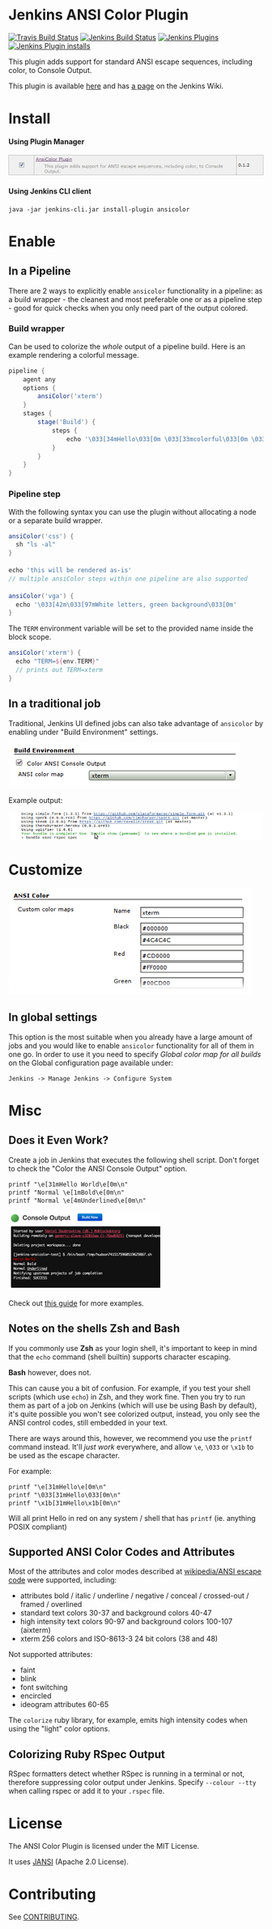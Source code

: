 # Jenkins ANSI Color Plugin

[![Travis Build Status](https://travis-ci.org/jenkinsci/ansicolor-plugin.svg)](https://travis-ci.org/jenkinsci/ansicolor-plugin)
[![Jenkins Build Status](https://ci.jenkins.io/buildStatus/icon?job=Plugins%2Fansicolor-plugin%2Fmaster)](https://ci.jenkins.io/job/Plugins/job/ansicolor-plugin/job/master/)
[![Jenkins Plugins](https://img.shields.io/jenkins/plugin/v/ansicolor)](https://plugins.jenkins.io/ansicolor/)
[![Jenkins Plugin installs](https://img.shields.io/jenkins/plugin/i/ansicolor)](https://plugins.jenkins.io/ansicolor/)

This plugin adds support for standard ANSI escape sequences, including color, to Console Output.

This plugin is available [here](http://repo.jenkins-ci.org/releases/org/jenkins-ci/plugins/ansicolor/)
and has [a page](https://wiki.jenkins-ci.org/display/JENKINS/AnsiColor+Plugin) on the Jenkins Wiki.

# Install

#### Using Plugin Manager

![install](images/ansicolor-install.png "Install AnsiColor")

#### Using Jenkins CLI client

```
java -jar jenkins-cli.jar install-plugin ansicolor
```
# Enable

## In a Pipeline

There are 2 ways to explicitly enable `ansicolor` functionality in a pipeline: as a build wrapper - the cleanest and most preferable one
or as a pipeline step - good for quick checks when you only need part of the output colored.

### Build wrapper

Can be used to colorize the *whole* output of a pipeline build. Here is an example rendering a colorful message.

```groovy
pipeline {
    agent any
    options {
        ansiColor('xterm')
    }
    stages {
        stage('Build') {
            steps {
                echo '\033[34mHello\033[0m \033[33mcolorful\033[0m \033[35mworld!\033[0m'
            }
        }
    }
}
```

### Pipeline step

With the following syntax you can use the plugin without allocating a node or a separate build wrapper.

```groovy
ansiColor('css') {
  sh "ls -al"
}

echo 'this will be rendered as-is'
// multiple ansiColor steps within one pipeline are also supported

ansiColor('vga') {
  echo '\033[42m\033[97mWhite letters, green background\033[0m'
}
```

The `TERM` environment variable will be set to the provided name inside the block scope.

```groovy
ansiColor('xterm') {
  echo "TERM=${env.TERM}"
  // prints out TERM=xterm
}
```

## In a traditional job

Traditional, Jenkins UI defined jobs can also take advantage of `ansicolor` by enabling under "Build Environment" settings.

![enable](images/ansicolor-enable.png "Enable AnsiColor")

Example output:

![color](images/ansicolor.png "Color with AnsiColor")

# Customize

![color](images/ansicolor-config.png "Customize colors used by AnsiColor")


## In global settings

This option is the most suitable when you already have a large amount of jobs and you would like to enable `ansicolor` functionality for all of them in one go.
In order to use it you need to specify _Global color map for all builds_ on the Global configuration page available under:
```
Jenkins -> Manage Jenkins -> Configure System
```


# Misc

## Does it Even Work?

Create a job in Jenkins that executes the following shell script. Don't forget to check the "Color the ANSI Console Output" option.

    printf "\e[31mHello World\e[0m\n"
    printf "Normal \e[1mBold\e[0m\n"
    printf "Normal \e[4mUnderlined\e[0m\n"

![color](images/ansicolor-works.png "It works!")

Check out [this guide](http://misc.flogisoft.com/bash/tip_colors_and_formatting) for more examples.

## Notes on the shells Zsh and Bash

If you commonly use **Zsh** as your login shell, it's important to keep in mind
that the `echo` command (shell builtin) supports character escaping.

**Bash** however, does not.

This can cause you a bit of confusion. For example, if you test your
shell scripts (which use `echo`) in Zsh, and they work fine.  Then you
try to run them as part of a job on Jenkins (which will use be using
Bash by default), it's quite possible you won't see colorized output,
instead, you only see the ANSI control codes, still embedded in your
text.

There are ways around this, however, we recommend you use the `printf`
command instead. It'll _just work_ everywhere, and allow `\e`, `\033`
or `\x1b` to be used as the escape character.

For example:

    printf "\e[31mHello\e[0m\n"
    printf "\033[31mHello\033[0m\n"
    printf "\x1b[31mHello\x1b[0m\n"

Will all print Hello in red on any system / shell that has `printf` (ie. anything POSIX compliant)

## Supported ANSI Color Codes and Attributes

Most of the attributes and color modes described at [wikipedia/ANSI escape code](https://en.wikipedia.org/wiki/ANSI_escape_code)
were supported, including:

- attributes bold / italic / underline / negative / conceal / crossed-out / framed / overlined
- standard text colors 30-37 and background colors 40-47
- high intensity text colors 90-97 and background colors 100-107 (aixterm)
- xterm 256 colors and ISO-8613-3 24 bit colors (38 and 48)

Not supported attributes:

- faint
- blink
- font switching
- encircled
- ideogram attributes 60-65

The `colorize` ruby library, for example, emits high intensity codes when using the "light" color options.

## Colorizing Ruby RSpec Output

RSpec formatters detect whether RSpec is running in a terminal or not, therefore suppressing color output under Jenkins. Specify `--colour --tty` when calling rspec or add it to your `.rspec` file.

# License

The ANSI Color Plugin is licensed under the MIT License.

It uses [JANSI](https://github.com/fusesource/jansi/) (Apache 2.0 License).

# Contributing

See [CONTRIBUTING](CONTRIBUTING.md).

